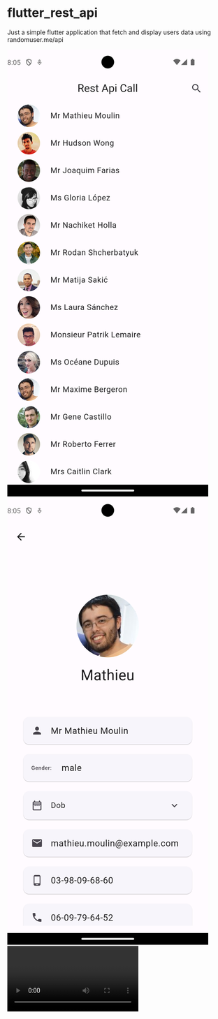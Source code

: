 # flutter_rest_api
Just a simple flutter application that fetch and display users data using randomuser.me/api 


![Home Page](https://github.com/AGreynoon/flutter_rest_api/blob/main/screenshots/Screenshot_1.png)
![Search Page](https://github.com/AGreynoon/flutter_rest_api/blob/main/screenshots/Screenshot_2.png)
![Profile Page](https://github.com/AGreynoon/flutter_rest_api/blob/main/screenshots/Screenshot_3.mp4)
